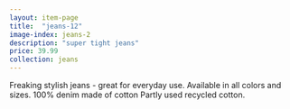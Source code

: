 ```yaml
---
layout: item-page
title:  "jeans-12"
image-index: jeans-2
description: "super tight jeans"
price: 39.99
collection: jeans
---
```

Freaking stylish jeans - great for everyday use. 
Available in all colors and sizes. 100% denim made of cotton
Partly used recycled cotton.